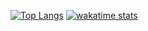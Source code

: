 [![Top Langs](https://github-readme-stats.vercel.app/api/top-langs/?username=g1n93r)](https://github.com/anuraghazra/github-readme-stats)
[![wakatime stats](https://github-readme-stats.vercel.app/api/wakatime?username=g1n93r)](https://github.com/anuraghazra/github-readme-stats)
